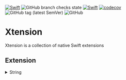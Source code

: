 [![Swift](https://img.shields.io/badge/Swift-5.3-orange.svg)](https://swift.org)
![GitHub branch checks state](https://img.shields.io/github/checks-status/mhkashizadeh/Swift-Xtension/master?label=Build)
[![Swift](https://github.com/mhkashizadeh/Swift-Xtension/actions/workflows/swift.yml/badge.svg)](https://github.com/mhkashizadeh/Swift-Xtension/actions/workflows/swift.yml)
[![codecov](https://codecov.io/gh/mhkashizadeh/Swift-Xtension/branch/master/graph/badge.svg?token=T04LK9F4RP)](https://codecov.io/gh/mhkashizadeh/Swift-Xtension)
![GitHub tag (latest SemVer)](https://img.shields.io/github/v/tag/mhkashizadeh/Swift-Xtension?label=Version)
![GitHub](https://img.shields.io/github/license/mhkashizadeh/Swift-Xtension)

# Xtension

Xtension is a collection of native Swift extensions

## Extension
<details>
  <summary>String</summary>
  </br>
  <ul>
    <li>Case Converter 
        <ul>
          <li>UpperCamelCase <code>"hello world".upperCamelCased</code></li>
          <li>lowerCamelCase <code>"hello world".lowerCamelCased</code></li>
          <li>lower_snake_case <code>"hello world".lowerSnakeCased</code></li>
          <li>UPPER_SNAKE_CASE <code>"hello world".upperSnakeCased</code></li>
          <li>kebeb-case <code>"hello world".kebabCased</code></li>
        </ul>
  </li>
  <li>Validation 
        <ul>
          <li>Regex <code>"hello world".validate(pattern: #"(\w)\s(\w)"#)</code></li>
          <li>Alphabet <code>"hello world".validate(pattern: .alphabet)</code></li>
          <li>Sentence <code>"hello world".validate(pattern: .sentence)</code></li>
          <li>Alphanumeric <code>"hello world".validate(pattern: .alphanumeric)</code></li>
          <li>Email <code>"mail@example.com".validate(pattern: .email)</code></li>
          <li>Url <code>"http://www.example.com".validate(pattern: .url)</code></li>
        </ul>
  </li>
  </ul>
</details>

